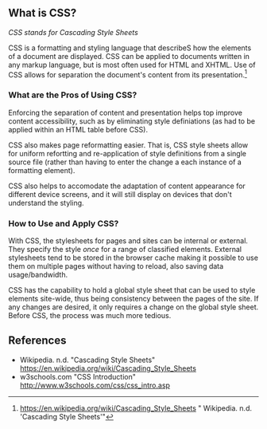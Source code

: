 ## What is CSS?

*CSS stands for Cascading Style Sheets*

CSS is a formatting and styling language that describeS how the elements of a document are displayed. CSS can be applied to documents written in any markup language, but is most often used for HTML and XHTML. Use of CSS allows for separation the document's content from its presentation.[^wikipedia] 

### What are the Pros of Using CSS?

<!-- Are there any 'cons' of using CSS? -->

Enforcing the separation of content and presentation helps top improve content accessibility, such as by eliminating style definiations (as had to be applied within an HTML table before CSS).

CSS also makes page reformatting easier. That is, CSS style sheets allow for uniform refortting and re-application of style definitions from a single source file (rather than having to enter the change a each instance of a formatting element).

<!-- Can you give an example in code of how this works? -->

CSS also helps to accomodate the adaptation of content appearance for different device screens, and it will still display on devices that don't understand the styling. 

### How to Use and Apply CSS?

With CSS, the stylesheets for pages and sites can be internal or external. They specify the style *once* for a range of classified elements. External stylesheets tend to be stored in the browser cache making it possible to use them on multiple pages without having to reload, also saving data usage/bandwidth.

CSS has the capability to hold a global style sheet that can be used to style elements site-wide, thus being consistency between the pages of the site. If any changes are desired, it only requires a change on the global style sheet. Before CSS, the process was much more tedious.

## References

* Wikipedia. n.d. "Cascading Style Sheets" https://en.wikipedia.org/wiki/Cascading_Style_Sheets
* w3schools.com "CSS Introduction" http://www.w3schools.com/css/css_intro.asp

<!-- It is unclear which parts of the article were informed by which of the two references listed above -->

[^wikipedia]: https://en.wikipedia.org/wiki/Cascading_Style_Sheets " Wikipedia. n.d. 'Cascading Style Sheets'"
